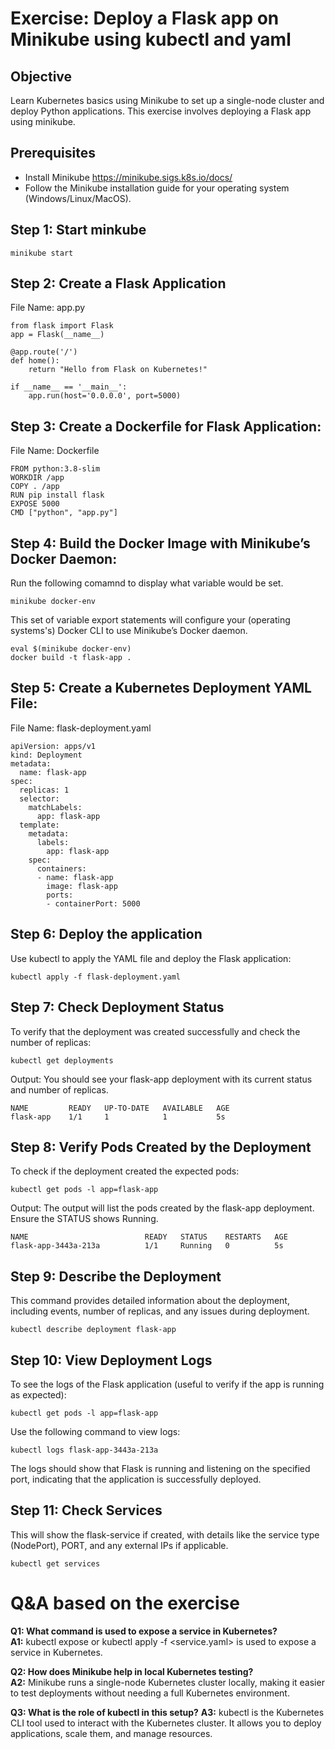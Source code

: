 # Exercise: Deploy a Flask app on Minikube using kubectl and yaml

## Objective
Learn Kubernetes basics using Minikube to set up a single-node cluster and deploy Python applications. 
This exercise involves deploying a Flask app using minikube.

## Prerequisites
- Install Minikube https://minikube.sigs.k8s.io/docs/
- Follow the Minikube installation guide for your operating system (Windows/Linux/MacOS).

## Step 1: Start minkube
```
minikube start
```

## Step 2: Create a Flask Application
File Name: app.py
```
from flask import Flask
app = Flask(__name__)

@app.route('/')
def home():
    return "Hello from Flask on Kubernetes!"

if __name__ == '__main__':
    app.run(host='0.0.0.0', port=5000)
```

## Step 3: Create a Dockerfile for Flask Application:
File Name: Dockerfile
```
FROM python:3.8-slim
WORKDIR /app
COPY . /app
RUN pip install flask
EXPOSE 5000
CMD ["python", "app.py"]
```

## Step 4: Build the Docker Image with Minikube’s Docker Daemon:
Run the following comamnd to display what variable would be set. 
```
minikube docker-env
```
This set of variable export statements 
will configure your (operating systems's) Docker CLI to use Minikube’s Docker daemon. 
```
eval $(minikube docker-env)
docker build -t flask-app .
```

## Step 5: Create a Kubernetes Deployment YAML File:
File Name: flask-deployment.yaml
```
apiVersion: apps/v1
kind: Deployment
metadata:
  name: flask-app
spec:
  replicas: 1
  selector:
    matchLabels:
      app: flask-app
  template:
    metadata:
      labels:
        app: flask-app
    spec:
      containers:
      - name: flask-app
        image: flask-app
        ports:
        - containerPort: 5000
   ```

## Step 6: Deploy the application
Use kubectl to apply the YAML file and deploy the Flask application:

```
kubectl apply -f flask-deployment.yaml
```
## Step 7: Check Deployment Status
To verify that the deployment was created successfully and check the number of replicas:
```
kubectl get deployments
```
Output: You should see your flask-app deployment with its current status and number of replicas.
```
NAME         READY   UP-TO-DATE   AVAILABLE   AGE
flask-app    1/1     1            1           5s
```
## Step 8: Verify Pods Created by the Deployment
To check if the deployment created the expected pods:
```
kubectl get pods -l app=flask-app
```
Output: The output will list the pods created by the flask-app deployment. Ensure the STATUS shows Running.

```
NAME                          READY   STATUS    RESTARTS   AGE
flask-app-3443a-213a          1/1     Running   0          5s
```
## Step 9: Describe the Deployment
This command provides detailed information about the deployment, 
including events, number of replicas, and any issues during deployment.
```
kubectl describe deployment flask-app
```
## Step 10: View Deployment Logs
To see the logs of the Flask application (useful to verify if the app is running as expected):

```
kubectl get pods -l app=flask-app
```
Use the following command to view logs:

```
kubectl logs flask-app-3443a-213a
```
The logs should show that Flask is running and listening on the specified port, 
indicating that the application is successfully deployed.

## Step 11: Check Services
This will show the flask-service if created, with details like the service type 
(NodePort), PORT, and any external IPs if applicable.
```
kubectl get services
```
# Q&A based on the exercise   
**Q1: What command is used to expose a service in Kubernetes?**   
**A1:** kubectl expose or kubectl apply -f <service.yaml> is used to expose a service in Kubernetes.

**Q2: How does Minikube help in local Kubernetes testing?**  
**A2:** Minikube runs a single-node Kubernetes cluster locally, making it easier to test deployments without needing a full Kubernetes environment.

**Q3: What is the role of kubectl in this setup?**
**A3:** kubectl is the Kubernetes CLI tool used to interact with the Kubernetes cluster. It allows you to deploy applications, scale them, and manage resources.

